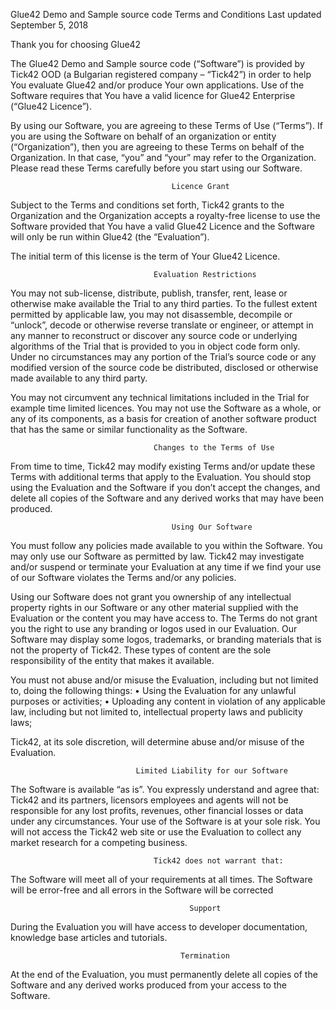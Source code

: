 Glue42 Demo and Sample source code Terms and Conditions Last updated September 5, 2018

Thank you for choosing Glue42

The Glue42 Demo and Sample source code (“Software”) is provided by Tick42 OOD (a Bulgarian registered company –
“Tick42”) in order to help You evaluate Glue42 and/or produce Your own applications. Use of the Software requires that
You have a valid licence for Glue42 Enterprise (“Glue42 Licence”).

By using our Software, you are agreeing to these Terms of Use (“Terms”). If you are using the Software on behalf of an
organization or entity (“Organization”), then you are agreeing to these Terms on behalf of the Organization. In that
case, “you” and “your” may refer to the Organization. Please read these Terms carefully before you start using our
Software.

                                        Licence Grant

Subject to the Terms and conditions set forth, Tick42 grants to the Organization and the Organization accepts a
royalty-free license to use the Software provided that You have a valid Glue42 Licence and the Software will only be
run within Glue42 (the “Evaluation”).

The initial term of this license is the term of Your Glue42 Licence.

                                    Evaluation Restrictions

You may not sub-license, distribute, publish, transfer, rent, lease or otherwise make available the Trial to any third
parties. To the fullest extent permitted by applicable law, you may not disassemble, decompile or “unlock”, decode or
otherwise reverse translate or engineer, or attempt in any manner to reconstruct or discover any source code or
underlying algorithms of the Trial that is provided to you in object code form only. Under no circumstances may any
portion of the Trial’s source code or any modified version of the source code be distributed, disclosed or otherwise
made available to any third party.

You may not circumvent any technical limitations included in the Trial for example time limited licences. You may not
use the Software as a whole, or any of its components, as a basis for creation of another software product that has the
same or similar functionality as the Software.

                                    Changes to the Terms of Use

From time to time, Tick42 may modify existing Terms and/or update these Terms with additional terms that apply to the
Evaluation. You should stop using the Evaluation and the Software if you don’t accept the changes, and delete all copies
of the Software and any derived works that may have been produced.

                                        Using Our Software

You must follow any policies made available to you within the Software. You may only use our Software as permitted by
law. Tick42 may investigate and/or suspend or terminate your Evaluation at any time if we find your use of our Software
violates the Terms and/or any policies.

Using our Software does not grant you ownership of any intellectual property rights in our Software or any other
material supplied with the Evaluation or the content you may have access to. The Terms do not grant you the right to
use any branding or logos used in our Evaluation. Our Software may display some logos, trademarks, or branding
materials that is not the property of Tick42. These types of content are the sole responsibility of the entity that
makes it available.

You must not abuse and/or misuse the Evaluation, including but not limited to, doing the following things:
•	Using the Evaluation for any unlawful purposes or activities;
•	Uploading any content in violation of any applicable law, including but not limited to, intellectual property laws
and publicity laws;

Tick42, at its sole discretion, will determine abuse and/or misuse of the Evaluation.

                                Limited Liability for our Software

The Software is available “as is”. You expressly understand and agree that:
Tick42 and its partners, licensors employees and agents will not be responsible for any lost profits, revenues, other
financial losses or data under any circumstances.
Your use of the Software is at your sole risk.
You will not access the Tick42 web site or use the Evaluation to collect any market research for a competing business.

                                    Tick42 does not warrant that:

The Software will meet all of your requirements at all times.
The Software will be error-free and all errors in the Software will be corrected

                                            Support

During the Evaluation you will have access to developer documentation, knowledge base articles and tutorials.

                                          Termination

At the end of the Evaluation, you must permanently delete all copies of the Software and any derived works produced
from your access to the Software.